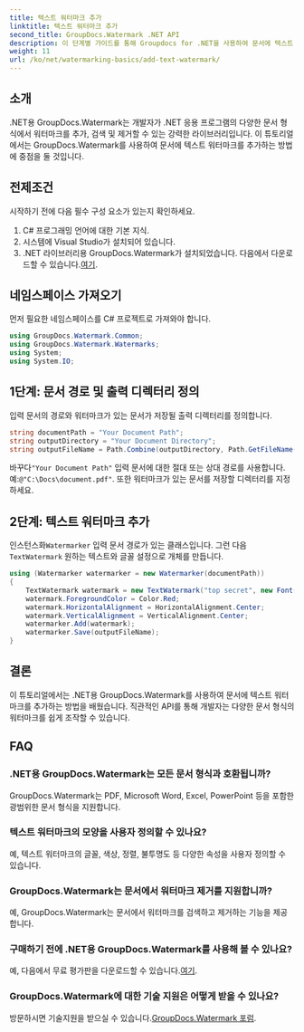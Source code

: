 ```yaml
---
title: 텍스트 워터마크 추가
linktitle: 텍스트 워터마크 추가
second_title: GroupDocs.Watermark .NET API
description: 이 단계별 가이드를 통해 Groupdocs for .NET을 사용하여 문서에 텍스트 워터마크를 추가하는 방법을 알아보세요.
weight: 11
url: /ko/net/watermarking-basics/add-text-watermark/
---
```

## 소개
.NET용 GroupDocs.Watermark는 개발자가 .NET 응용 프로그램의 다양한 문서 형식에서 워터마크를 추가, 검색 및 제거할 수 있는 강력한 라이브러리입니다. 이 튜토리얼에서는 GroupDocs.Watermark를 사용하여 문서에 텍스트 워터마크를 추가하는 방법에 중점을 둘 것입니다.
## 전제조건
시작하기 전에 다음 필수 구성 요소가 있는지 확인하세요.
1. C# 프로그래밍 언어에 대한 기본 지식.
2. 시스템에 Visual Studio가 설치되어 있습니다.
3.  .NET 라이브러리용 GroupDocs.Watermark가 설치되었습니다. 다음에서 다운로드할 수 있습니다.[여기](https://releases.groupdocs.com/Watermark/net/).

## 네임스페이스 가져오기
먼저 필요한 네임스페이스를 C# 프로젝트로 가져와야 합니다.
```csharp
using GroupDocs.Watermark.Common;
using GroupDocs.Watermark.Watermarks;
using System;
using System.IO;
```
## 1단계: 문서 경로 및 출력 디렉터리 정의
입력 문서의 경로와 워터마크가 있는 문서가 저장될 출력 디렉터리를 정의합니다.
```csharp
string documentPath = "Your Document Path";
string outputDirectory = "Your Document Directory";
string outputFileName = Path.Combine(outputDirectory, Path.GetFileName(documentPath));
```
 바꾸다`"Your Document Path"` 입력 문서에 대한 절대 또는 상대 경로를 사용합니다. 예:`@"C:\Docs\document.pdf"`. 또한 워터마크가 있는 문서를 저장할 디렉터리를 지정하세요.
## 2단계: 텍스트 워터마크 추가
 인스턴스화`Watermarker` 입력 문서 경로가 있는 클래스입니다. 그런 다음`TextWatermark` 원하는 텍스트와 글꼴 설정으로 개체를 만듭니다.
```csharp
using (Watermarker watermarker = new Watermarker(documentPath))
{
    TextWatermark watermark = new TextWatermark("top secret", new Font("Arial", 36));
    watermark.ForegroundColor = Color.Red;
    watermark.HorizontalAlignment = HorizontalAlignment.Center;
    watermark.VerticalAlignment = VerticalAlignment.Center;
    watermarker.Add(watermark);
    watermarker.Save(outputFileName);
}
```

## 결론
이 튜토리얼에서는 .NET용 GroupDocs.Watermark를 사용하여 문서에 텍스트 워터마크를 추가하는 방법을 배웠습니다. 직관적인 API를 통해 개발자는 다양한 문서 형식의 워터마크를 쉽게 조작할 수 있습니다.
## FAQ
### .NET용 GroupDocs.Watermark는 모든 문서 형식과 호환됩니까?
GroupDocs.Watermark는 PDF, Microsoft Word, Excel, PowerPoint 등을 포함한 광범위한 문서 형식을 지원합니다.
### 텍스트 워터마크의 모양을 사용자 정의할 수 있나요?
예, 텍스트 워터마크의 글꼴, 색상, 정렬, 불투명도 등 다양한 속성을 사용자 정의할 수 있습니다.
### GroupDocs.Watermark는 문서에서 워터마크 제거를 지원합니까?
예, GroupDocs.Watermark는 문서에서 워터마크를 검색하고 제거하는 기능을 제공합니다.
### 구매하기 전에 .NET용 GroupDocs.Watermark를 사용해 볼 수 있나요?
 예, 다음에서 무료 평가판을 다운로드할 수 있습니다.[여기](https://releases.groupdocs.com/).
### GroupDocs.Watermark에 대한 기술 지원은 어떻게 받을 수 있나요?
 방문하시면 기술지원을 받으실 수 있습니다.[GroupDocs.Watermark 포럼](https://forum.groupdocs.com/c/watermark/19).